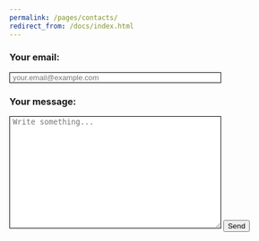 ```yaml
---
permalink: /pages/contacts/
redirect_from: /docs/index.html
---
```


<!--<div class="col-md-6 text-center">
  <h2>Social media/E-mail</h2>
  <p>Feel free to contact us with social media:
  <br>
      <a class="btn btn-primary" href="https://twitter.com/ASALIcode" role="button"><i class="fa fa-twitter" aria-hidden="true"></i></a>
      <a class="btn btn-primary" href="https://www.facebook.com/ASALIcode/" role="button"><i class="fa fa-facebook" aria-hidden="true"></i></a>
      <a class="btn btn-primary" href="https://www.linkedin.com/company/asalicode" role="button"><i class="fa fa-linkedin" aria-hidden="true"></i></a>
  <br>
  or send an e-mail to<a href="mailto:ste.rebu@outlook.it">ste.rebu@outlook.it</a>
  </p>
</div>-->

<!--<div class="col-md-6 text-center">-->
  <form action="https://formspree.io/f/mdopzvpj" method="POST">
    <h3>Your email:</h3>
    <label>
      <input type="text" style="width:75%; border:thin; border-style:solid; padding-left:1%" placeholder="your.email@example.com" name="_replyto">
    </label>
    <h3>Your message:</h3>
    <label>
      <textarea placeholder="Write something..." style="height:200px; width:75%; border:thin; border-style:solid; padding-left:1%" name="message"></textarea>
    </label>
    <button class="btn btn-primary btn-lg" type="submit">Send</button>
  </form>
<!--</div>-->
